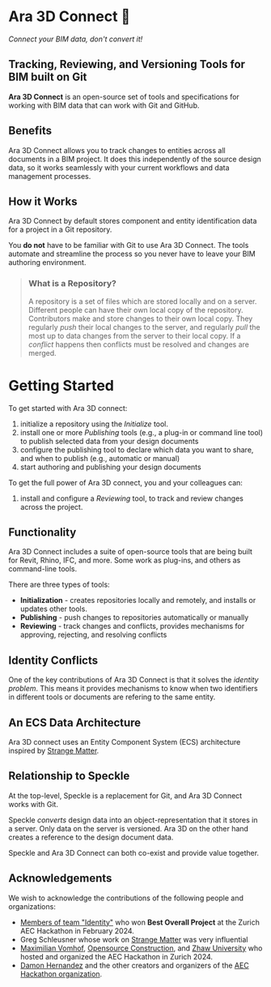 # Ara 3D Connect 🌿

_Connect your BIM data, don't convert it!_ 

## Tracking, Reviewing, and Versioning Tools for BIM built on Git 

**Ara 3D Connect** is an open-source set of tools and specifications for working with BIM data that can work with Git and GitHub.

## Benefits

Ara 3D Connect allows you to track changes to entities across all documents in a BIM project. It does this independently of the
source design data, so it works seamlessly with your current workflows and data management processes. 

## How it Works

Ara 3D Connect by default stores component and entity identification data for a project in a Git repository. 

You **do not** have to be familiar with Git to use Ara 3D Connect. The tools automate and streamline the process so 
you never have to leave your BIM authoring environment.  

> ### What is a Repository?
> 
> A repository is a set of files which are stored locally and on a server.
> Different people can have their own local copy of the repository.
> Contributors make and store changes to their own local copy.
> They regularly _push_ their local changes to the server, and
> regularly _pull_ the most up to data changes from the server to their local copy.
> If a _conflict_ happens then conflicts must be resolved and changes are merged.

# Getting Started

To get started with Ara 3D connect: 

1. initialize a repository using the _Initialize_ tool.    
1. install one or more _Publishing_ tools (e.g., a plug-in or command line tool) to publish selected data from your design documents
1. configure the publishing tool to declare which data you want to share, and when to publish (e.g., automatic or manual) 
1. start authoring and publishing your design documents

To get the full power of Ara 3D connect, you and your colleagues can:

1. install and configure a _Reviewing_ tool, to track and review changes across the project.

## Functionality  

Ara 3D Connect includes a suite of open-source tools that are being built for Revit, Rhino, IFC, and more. 
Some work as plug-ins, and others as command-line tools.

There are three types of tools:

* **Initialization** - creates repositories locally and remotely, and installs or updates other tools.
* **Publishing** - push changes to repositories automatically or manually 
* **Reviewing** - track changes and conflicts, provides mechanisms for approving, rejecting, and resolving conflicts 

## Identity Conflicts 

One of the key contributions of Ara 3D Connect is that it solves the _identity problem_. This means it provides 
mechanisms to know when two identifiers in different tools or documents are refering to the same entity. 

## An ECS Data Architecture

Ara 3D connect uses an Entity Component System (ECS) architecture inspired by [Strange Matter](https://github.com/gschleusner1972/strange_matter).  

## Relationship to Speckle 

At the top-level, Speckle is a replacement for Git, and Ara 3D Connect works with Git. 

Speckle _converts_ design data into an object-representation that it stores in a server. Only data on the server is versioned. Ara 3D on the other
hand creates a reference to the design document data.      

Speckle and Ara 3D Connect can both co-exist and provide value together.

## Acknowledgements 

We wish to acknowledge the contributions of the following people and organizations:

* [Members of team "Identity"](https://github.com/ara3d/aec-hackathon-identity) who won **Best Overall Project** at the Zurich AEC Hackathon in February 2024.
* Greg Schleusner whose work on [Strange Matter](https://github.com/gschleusner1972/strange_matter) was very influential
* [Maximilian Vomhof](https://www.linkedin.com/in/maximilian-vomhof-ba186a60/), [Opensource Construction](https://www.opensource.construction/en), and [Zhaw University](https://www.zhaw.ch/en/university/) who hosted and organized the AEC Hackathon in Zurich 2024.
* [Damon Hernandez](https://www.linkedin.com/in/damonhernandez/) and the other creators and organizers of the [AEC Hackathon organization](https://hackaec.com/).

